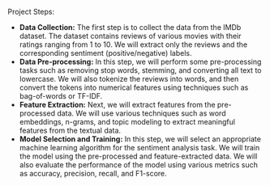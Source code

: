 Project Steps:
* **Data Collection:** The first step is to collect the data from the IMDb dataset. The dataset contains reviews of various movies with their ratings ranging from 1 to 10. We will extract only the reviews and the corresponding sentiment (positive/negative) labels.
* **Data Pre-processing:** In this step, we will perform some pre-processing tasks such as removing stop words, stemming, and converting all text to lowercase. We will also tokenize the reviews into words, and then convert the tokens into numerical features using techniques such as bag-of-words or TF-IDF.
* **Feature Extraction:** Next, we will extract features from the pre-processed data. We will use various techniques such as word embeddings, n-grams, and topic modeling to extract meaningful features from the textual data.
* **Model Selection and Training:** In this step, we will select an appropriate machine learning algorithm for the sentiment analysis task. We will train the model using the pre-processed and feature-extracted data. We will also evaluate the performance of the model using various metrics such as accuracy, precision, recall, and F1-score.
